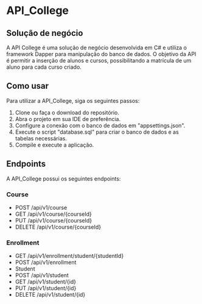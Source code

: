 # API_College

## Solução de negócio
A API College é uma solução de negócio desenvolvida em C# e utiliza o framework Dapper para manipulação do banco de dados. O objetivo da API é permitir a inserção de alunos e cursos, possibilitando a matrícula de um aluno para cada curso criado.

## Como usar
Para utilizar a API_College, siga os seguintes passos:

1. Clone ou faça o download do repositório.
2. Abra o projeto em sua IDE de preferência.
3. Configure a conexão com o banco de dados em "appsettings.json".
4. Execute o script "database.sql" para criar o banco de dados e as tabelas necessárias.
5. Compile e execute a aplicação.

## Endpoints
A API_College possui os seguintes endpoints:

### Course
- POST /api/v1/course
- GET /api/v1/course/{courseId}
- PUT /api/v1/course/{courseId}
- DELETE /api/v1/course/{courseId}

### Enrollment
- GET /api/v1/enrollment/student/{studentId}
- POST /api/v1/enrollment
- Student
- POST /api/v1/student
- GET /api/v1/student/{id}
- PUT /api/v1/student/{id}
- DELETE /api/v1/student/{id}
